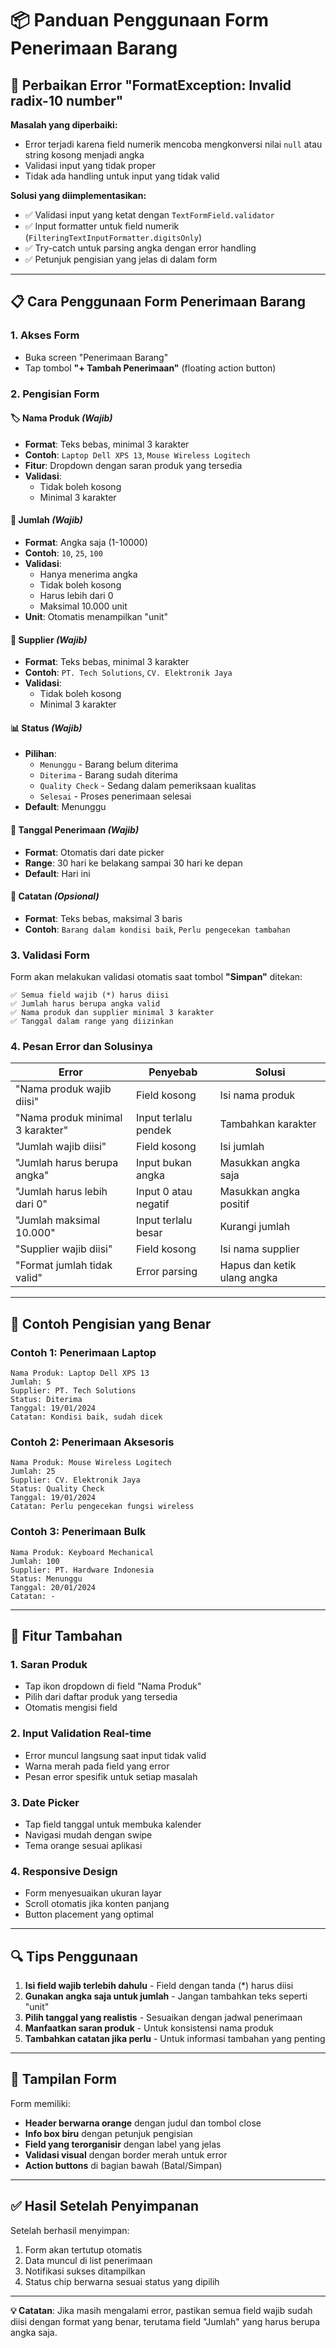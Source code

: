 # 📦 Panduan Penggunaan Form Penerimaan Barang

## 🔧 Perbaikan Error "FormatException: Invalid radix-10 number"

**Masalah yang diperbaiki:**
- Error terjadi karena field numerik mencoba mengkonversi nilai `null` atau string kosong menjadi angka
- Validasi input yang tidak proper
- Tidak ada handling untuk input yang tidak valid

**Solusi yang diimplementasikan:**
- ✅ Validasi input yang ketat dengan `TextFormField.validator`
- ✅ Input formatter untuk field numerik (`FilteringTextInputFormatter.digitsOnly`)
- ✅ Try-catch untuk parsing angka dengan error handling
- ✅ Petunjuk pengisian yang jelas di dalam form

---

## 📋 Cara Penggunaan Form Penerimaan Barang

### 1. **Akses Form**
- Buka screen "Penerimaan Barang"
- Tap tombol **"+ Tambah Penerimaan"** (floating action button)

### 2. **Pengisian Form**

#### **🏷️ Nama Produk** *(Wajib)*
- **Format**: Teks bebas, minimal 3 karakter
- **Contoh**: `Laptop Dell XPS 13`, `Mouse Wireless Logitech`
- **Fitur**: Dropdown dengan saran produk yang tersedia
- **Validasi**: 
  - Tidak boleh kosong
  - Minimal 3 karakter

#### **🔢 Jumlah** *(Wajib)*
- **Format**: Angka saja (1-10000)
- **Contoh**: `10`, `25`, `100`
- **Validasi**:
  - Hanya menerima angka
  - Tidak boleh kosong
  - Harus lebih dari 0
  - Maksimal 10.000 unit
- **Unit**: Otomatis menampilkan "unit"

#### **🏢 Supplier** *(Wajib)*
- **Format**: Teks bebas, minimal 3 karakter
- **Contoh**: `PT. Tech Solutions`, `CV. Elektronik Jaya`
- **Validasi**:
  - Tidak boleh kosong
  - Minimal 3 karakter

#### **📊 Status** *(Wajib)*
- **Pilihan**:
  - `Menunggu` - Barang belum diterima
  - `Diterima` - Barang sudah diterima
  - `Quality Check` - Sedang dalam pemeriksaan kualitas
  - `Selesai` - Proses penerimaan selesai
- **Default**: Menunggu

#### **📅 Tanggal Penerimaan** *(Wajib)*
- **Format**: Otomatis dari date picker
- **Range**: 30 hari ke belakang sampai 30 hari ke depan
- **Default**: Hari ini

#### **📝 Catatan** *(Opsional)*
- **Format**: Teks bebas, maksimal 3 baris
- **Contoh**: `Barang dalam kondisi baik`, `Perlu pengecekan tambahan`

### 3. **Validasi Form**

Form akan melakukan validasi otomatis saat tombol **"Simpan"** ditekan:

```
✅ Semua field wajib (*) harus diisi
✅ Jumlah harus berupa angka valid
✅ Nama produk dan supplier minimal 3 karakter
✅ Tanggal dalam range yang diizinkan
```

### 4. **Pesan Error dan Solusinya**

| Error | Penyebab | Solusi |
|-------|----------|--------|
| "Nama produk wajib diisi" | Field kosong | Isi nama produk |
| "Nama produk minimal 3 karakter" | Input terlalu pendek | Tambahkan karakter |
| "Jumlah wajib diisi" | Field kosong | Isi jumlah |
| "Jumlah harus berupa angka" | Input bukan angka | Masukkan angka saja |
| "Jumlah harus lebih dari 0" | Input 0 atau negatif | Masukkan angka positif |
| "Jumlah maksimal 10.000" | Input terlalu besar | Kurangi jumlah |
| "Supplier wajib diisi" | Field kosong | Isi nama supplier |
| "Format jumlah tidak valid" | Error parsing | Hapus dan ketik ulang angka |

---

## 🎯 Contoh Pengisian yang Benar

### **Contoh 1: Penerimaan Laptop**
```
Nama Produk: Laptop Dell XPS 13
Jumlah: 5
Supplier: PT. Tech Solutions
Status: Diterima
Tanggal: 19/01/2024
Catatan: Kondisi baik, sudah dicek
```

### **Contoh 2: Penerimaan Aksesoris**
```
Nama Produk: Mouse Wireless Logitech
Jumlah: 25
Supplier: CV. Elektronik Jaya
Status: Quality Check
Tanggal: 19/01/2024
Catatan: Perlu pengecekan fungsi wireless
```

### **Contoh 3: Penerimaan Bulk**
```
Nama Produk: Keyboard Mechanical
Jumlah: 100
Supplier: PT. Hardware Indonesia
Status: Menunggu
Tanggal: 20/01/2024
Catatan: -
```

---

## 🚀 Fitur Tambahan

### **1. Saran Produk**
- Tap ikon dropdown di field "Nama Produk"
- Pilih dari daftar produk yang tersedia
- Otomatis mengisi field

### **2. Input Validation Real-time**
- Error muncul langsung saat input tidak valid
- Warna merah pada field yang error
- Pesan error spesifik untuk setiap masalah

### **3. Date Picker**
- Tap field tanggal untuk membuka kalender
- Navigasi mudah dengan swipe
- Tema orange sesuai aplikasi

### **4. Responsive Design**
- Form menyesuaikan ukuran layar
- Scroll otomatis jika konten panjang
- Button placement yang optimal

---

## 🔍 Tips Penggunaan

1. **Isi field wajib terlebih dahulu** - Field dengan tanda (*) harus diisi
2. **Gunakan angka saja untuk jumlah** - Jangan tambahkan teks seperti "unit"
3. **Pilih tanggal yang realistis** - Sesuaikan dengan jadwal penerimaan
4. **Manfaatkan saran produk** - Untuk konsistensi nama produk
5. **Tambahkan catatan jika perlu** - Untuk informasi tambahan yang penting

---

## 📱 Tampilan Form

Form memiliki:
- **Header berwarna orange** dengan judul dan tombol close
- **Info box biru** dengan petunjuk pengisian
- **Field yang terorganisir** dengan label yang jelas
- **Validasi visual** dengan border merah untuk error
- **Action buttons** di bagian bawah (Batal/Simpan)

---

## ✅ Hasil Setelah Penyimpanan

Setelah berhasil menyimpan:
1. Form akan tertutup otomatis
2. Data muncul di list penerimaan
3. Notifikasi sukses ditampilkan
4. Status chip berwarna sesuai status yang dipilih

---

**💡 Catatan**: Jika masih mengalami error, pastikan semua field wajib sudah diisi dengan format yang benar, terutama field "Jumlah" yang harus berupa angka saja.